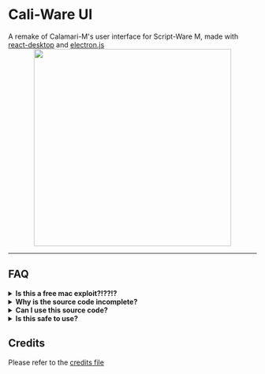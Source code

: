 <h1>Cali-Ware UI</h1>
A remake of Calamari-M's user interface for Script-Ware M, made with <a href="https://reactdesktop.js.org">react-desktop</a> and <a href="https://www.electronjs.org/">electron.js</a>

<center><a href="https://github.com/Mars7383/Cali-Ware-UI/releases/"><img src="https://cdn.discordapp.com/attachments/765583918656389180/884535880340090910/CW.png" width="400"></img></a></center>

<hr>

<h2>FAQ</h2>
<details>
  <summary><strong>Is this a free mac exploit?!??!?</strong></summary>
  <br>
  <h1>NO</h1> <p>This is an alternative UI for <a href="https://script-ware.com/m">Script-Ware M</a> written in Javascript. You'll need a SW-M account in order to use this.</p>
  <br>
</details>
<details>
  <summary><strong>Why is the source code incomplete?</strong></summary>
  <br>
  In order to comply with the requests of the Script-Ware team, any code taken from <a href="https://script-ware.com/m">Script-Ware M</a> or <a href="https://jellyfish.thelmgn.com/">Jellyfish 3</a> (with permission) should not be included in a public repository. However, you may download a fully functional macOS application from the <a href="https://github.com/Mars7383/Cali-Ware-UI/releases/">releases section</a> of this repository.
  <br>
</details>
<details>
  <summary><strong>Can I use this source code?</strong></summary>
  <br>
  Feel free to use any code from this repository as long as you credit the appropriate people mentioned <a href="CREDITS.md">here</a>. If you want to use code from Script-Ware M, you must contact <a href="https://github.com/theLMGN">theLMGN</a>.
  <br>
</details>
<details>
  <summary><strong>Is this safe to use?</strong></summary>
  <br>
  This is simply an alternative UI for Script-Ware M and doesn't send your credentials anywhere besides https://script-ware.com/ and the .DYLIB file downloaded by SW-M. Cali-Ware uses the same code for authentication as SW-M.
  <br>
</details>

<h2>Credits</h2>
Please refer to the <a href="CREDITS.md">credits file</a>
